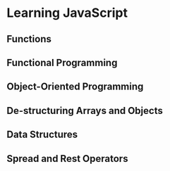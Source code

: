 # Learning JavaScript

## Functions

## Functional Programming

## Object-Oriented Programming

## De-structuring Arrays and Objects

## Data Structures 

## Spread and Rest Operators
